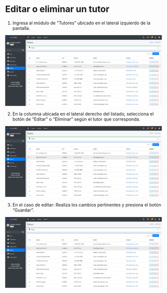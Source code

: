 # Editar o eliminar un tutor

1. Ingresa al módulo de "Tutores" ubicado en el lateral izquierdo de la pantalla.

![Editar tutor](/docs/resources/editar_1.jpg)

2. En la columna ubicada en el lateral derecho del listado, selecciona el botón de “Editar” o “Eliminar” según el tutor que corresponda.

![Editar tutor](/docs/resources/editar_1.jpg)
   
3. En el caso de editar: Realiza los cambios pertinentes y presiona el botón “Guardar”.
   
![Editar tutor](/docs/resources/editar_1.jpg)
